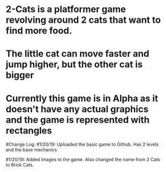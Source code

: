 # 2-Cats is a platformer game revolving around 2 cats that want to find more food. 
# The little cat can move faster and jump higher, but the other cat is bigger
# Currently this game is in Alpha as it doesn't have any actual graphics and the game is represented with rectangles

#Change Log:
#1/20/19: Uploaded the basic game to Github. Has 2 levels and the base mechanics

#1/20/19: Added Images to the game. Also changed the name from 2 Cats to Brick Cats.
